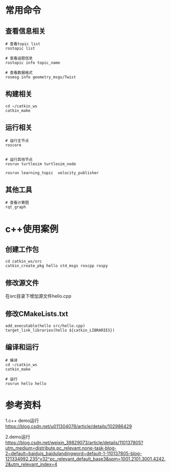# 常用命令

## 查看信息相关

```shell
# 查看topic list
rostopic list

# 查看话题信息
rostopic info topic_name

# 查看数据格式
rosmsg info geometry_msgs/Twist
```





## 构建相关

```shell
cd ~/catkin_ws
catkin_make
```



## 运行相关

```shell
# 运行主节点
roscore
 
 
# 运行其他节点
rosrun turtlesim turtlesim_node

rosrun learning_topic  velocity_publisher
```



## 其他工具

```shell
# 查看计算图
rqt_graph
```





# c++使用案例

## 创建工作包

```shell
cd catkin_ws/src
catkin_create_pkg hello std_msgs roscpp rospy
```



## 修改源文件

在src目录下增加源文件hello.cpp



## 修改CMakeLists.txt

```shell
add_executable(hello src/hello.cpp)
target_link_libraries(hello ${catkin_LIBRARIES})
```



## 编译和运行

```shell
# 编译
cd ~/catkin_ws
catkin_make

# 运行
rosrun hello hello
```







# 参考资料

1.c++ demo运行 https://blog.csdn.net/u011304078/article/details/102986429

2.demo运行 https://blog.csdn.net/weixin_39829073/article/details/110137805?utm_medium=distribute.pc_relevant.none-task-blog-2~default~baidujs_baidulandingword~default-1-110137805-blog-121334992.235^v32^pc_relevant_default_base3&spm=1001.2101.3001.4242.2&utm_relevant_index=4



